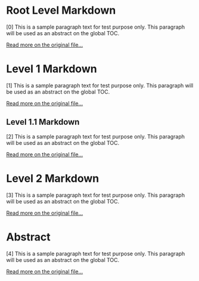# Root Level Markdown

[0] This is a sample paragraph text for test purpose only. This paragraph will be used as an abstract on the global TOC.

[Read more on the original file...](test/README.md)

# Level 1 Markdown

[1] This is a sample paragraph text for test purpose only. This paragraph will be used as an abstract on the global TOC.

[Read more on the original file...](test/folder1/README.md)

## Level 1.1 Markdown

[2] This is a sample paragraph text for test purpose only. This paragraph will be used as an abstract on the global TOC.

[Read more on the original file...](test/folder1/folder11/README.md)

# Level 2 Markdown

[3] This is a sample paragraph text for test purpose only. This paragraph will be used as an abstract on the global TOC.

[Read more on the original file...](test/folder2/README.md)

# Abstract

[4] This is a sample paragraph text for test purpose only. This paragraph will be used as an abstract on the global TOC.

[Read more on the original file...](test/with-abstract/README.md)
